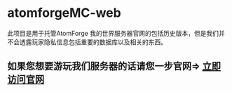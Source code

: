 # atomforgeMC-web
此项目是用于托管AtomForge 我的世界服务器官网的包括历史版本，但是我们并不会透露玩家隐私信息包括重要的数据库以及相关的东西。
## **如果您想要游玩我们服务器的话请您一步官网=>** [立即访问官网](https://www.atomforge.ru/)

